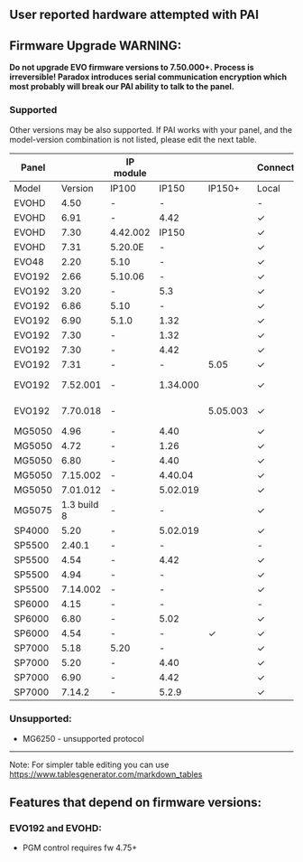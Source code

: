 ## User reported hardware attempted with PAI
## Firmware Upgrade WARNING:
**Do not upgrade EVO firmware versions to 7.50.000+. Process is irreversible! Paradox introduces serial communication encryption which most probably will break our PAI ability to talk to the panel.**
### Supported
Other versions may be also supported. If PAI works with your panel, and the model-version combination is not listed, please edit the next table.

| Panel  |             | IP module |          |        | Connection |      |        | Notes                                                                                    |
|--------|-------------|-----------|----------|--------|------------|------|--------|------------------------------------------------------------------------------------------|
| Model  | Version     | IP100     | IP150    | IP150+ | Local      | SWAN | Serial |                                                                                          |
| EVOHD  | 4.50        | -         | -        |        | -          | -    | no     | Did not work with ESP32. [#198](https://github.com/ParadoxAlarmInterface/pai/issues/198) |
| EVOHD  | 6.91        | -         | 4.42     |        | ✓          | -    | -      |                                                                                          |
| EVOHD  | 7.30        | 4.42.002  | IP150    |        | ✓          | -    | -      |                                                                                          |
| EVOHD  | 7.31        | 5.20.0E   | -        |        | ✓          | -    | ✓      | Works with Serial via ESP32                                                              |
| EVO48  | 2.20        | 5.10      | -        |        | ✓          | -    | -      |                                                                                          |
| EVO192 | 2.66        | 5.10.06   | -        |        | ✓          | -    | -      |                                                                                          |
| EVO192 | 3.20        | -         | 5.3      |        | ✓          | -    | -      |                                                                                          |
| EVO192 | 6.86        | 5.10      | -        |        | ✓          | -    | -      |                                                                                          |
| EVO192 | 6.90        | 5.1.0     | 1.32     |        | ✓          | -    | ✓      |                                                                                          |
| EVO192 | 7.30        | -         | 1.32     |        | ✓          | -    | ✓      |                                                                                          |
| EVO192 | 7.30        | -         | 4.42     |        | ✓          | -    | -      |                                                                                          |
| EVO192 | 7.31        | -         | -        | 5.05   | ✓          | -    | -      |                                                                                          |
| EVO192 | 7.52.001    | -         | 1.34.000 |        | ✓          | -    | -      | [#272](https://github.com/ParadoxAlarmInterface/pai/issues/272) This panel FW has encrypted serial but connects fine via IP150|
| EVO192 | 7.70.018    | -         |  | 5.05.003 | ✓          | -    | -      | [#272](https://github.com/ParadoxAlarmInterface/pai/issues/272) This panel FW has encrypted serial but connects fine via IP150|
| MG5050 | 4.96        | -         | 4.40     |        | ✓          | -    | ✓      |                                                                                          |
| MG5050 | 4.72        | -         | 1.26     |        | ✓          | -    | -      |                                                                                          |
| MG5050 | 6.80        | -         | 4.40     |        | ✓          | -    | ✓      |                                                                                          |
| MG5050 | 7.15.002    | -         | 4.40.04  |        | ✓          | -    | -      | PID83h_V7_15_002_RF_V2_02_018_SPECTRUM                                                   |
| MG5050 | 7.01.012    | -         | 5.02.019 |        | ✓          | -    | -      | IP150 firmware 5.02.019                                                                  |
| MG5075 | 1.3 build 8 | -         | -        |        | ✓          | -    | -      | 307USB                                                                                   |
| SP4000 | 5.20        | -         | 5.02.019 |        | ✓          | -    | ✓      |                                                                                          |
| SP5500 | 2.40.1      | -         | -        |        | -          | -    | ✓      |                                                                                          |
| SP5500 | 4.54        | -         | 4.42     |        | ✓          | -    | -      |                                                                                          |
| SP5500 | 4.94        | -         | -        |        | ✓          | -    | ✓      | Works with Serial via ESP32                                                              |
| SP5500 | 7.14.002    | -         | -        |        | ✓          | -    | ✓      | USB to Serial via FTDI                                                                   |
| SP6000 | 4.15        | -         | -        |        | -          | -    | ✓      |                                                                                          |
| SP6000 | 6.80        | -         | 5.02     |        | ✓          | ✓    | -      | More stable with SWAN disabled                                                           |
| SP6000 | 4.54        | -         | -        | ✓      | ✓          | -    | -      | IP150+ working.                                                                          |
| SP7000 | 5.18        | 5.20      | -        |        | ✓          | -    | -      |                                                                                          |
| SP7000 | 5.20        | -         | 4.40     |        | ✓          | -    | -      |                                                                                          |
| SP7000 | 6.90        | -         | 4.42     |        | ✓          | -    | -      |                                                                                          |
| SP7000 | 7.14.2      | -         | 5.2.9    |        | ✓          | ✓    | -      |                                                                                          |

### Unsupported:
* MG6250 - unsupported protocol


***

Note: For simpler table editing you can use https://www.tablesgenerator.com/markdown_tables


## Features that depend on firmware versions:
### EVO192 and EVOHD:
* PGM control requires fw 4.75+